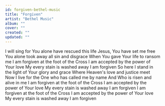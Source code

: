 ```yaml
---
id: forgiven-bethel-music
title: "Forgiven"
artist: "Bethel Music"
album: ""
cover: ""
created: ""
updated: ""
---
```


I will sing for You alone have rescued this life
Jesus, You have set me free
You alone took away all sin and disgrace
When You gave Your life to ransom me
I am forgiven at the foot of the Cross
I am accepted by the power of Your love
My every stain is washed away
I am forgiven
So here I stand in the light of Your glory and grace
Where Heaven's love and justice meet
Now I live for the One who has called me by name
And Who is risen and alive in me
I am forgiven at the foot of the Cross
I am accepted by the power of Your love
My every stain is washed away
I am forgiven
I am forgiven at the foot of the Cross
I am accepted by the power of Your love
My every stain is washed away
I am forgiven